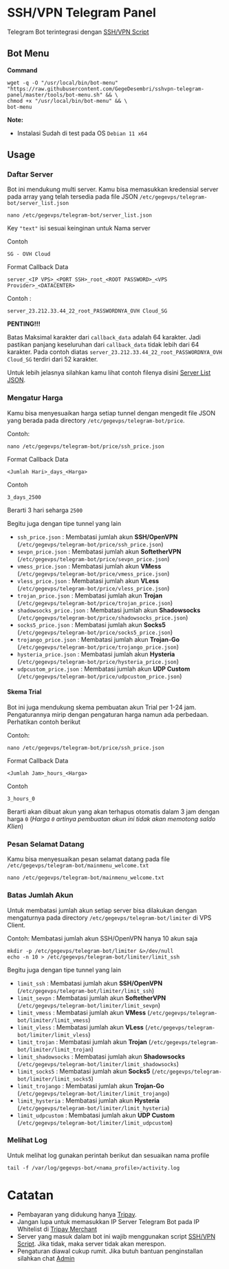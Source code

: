 # SSH/VPN Telegram Panel
Telegram Bot terintegrasi dengan [SSH/VPN Script](https://github.com/GegeDesembri/sshvpn-script)

## Bot Menu

**Command**

    wget -q -O "/usr/local/bin/bot-menu" "https://raw.githubusercontent.com/GegeDesembri/sshvpn-telegram-panel/master/tools/bot-menu.sh" && \
    chmod +x "/usr/local/bin/bot-menu" && \
    bot-menu

**Note:**
- Instalasi Sudah di test pada OS `Debian 11 x64`

## **Usage**

### Daftar Server

Bot ini mendukung multi server. Kamu bisa memasukkan kredensial server pada array yang telah tersedia pada file JSON `/etc/gegevps/telegram-bot/server_list.json`

    nano /etc/gegevps/telegram-bot/server_list.json

Key `"text"` isi sesuai keinginan untuk Nama server

Contoh

`SG - OVH Cloud`

Format Callback Data

    server_<IP VPS>_<PORT SSH>_root_<ROOT PASSWORD>_<VPS Provider>_<DATACENTER>

Contoh :

    server_23.212.33.44_22_root_PASSWORDNYA_OVH Cloud_SG

**PENTING!!!**

Batas Maksimal karakter dari `callback_data` adalah 64 karakter. Jadi pastikan panjang keseluruhan dari `callback_data` tidak lebih dari 64 karakter. Pada contoh diatas `server_23.212.33.44_22_root_PASSWORDNYA_OVH Cloud_SG` terdiri dari 52 karakter.
    

Untuk lebih jelasnya silahkan kamu lihat contoh filenya disini [Server List JSON](https://github.com/GegeDesembri/sshvpn-telegram-panel/blob/master/example/server_list.json).

### Mengatur Harga

Kamu bisa menyesuaikan harga setiap tunnel dengan mengedit file JSON yang berada pada directory `/etc/gegevps/telegram-bot/price`.

Contoh:

    nano /etc/gegevps/telegram-bot/price/ssh_price.json

Format Callback Data

    <Jumlah Hari>_days_<Harga>

Contoh 

    3_days_2500

Berarti 3 hari seharga `2500`

Begitu juga dengan tipe tunnel yang lain
- `ssh_price.json` : Membatasi jumlah akun **SSH/OpenVPN** (`/etc/gegevps/telegram-bot/price/ssh_price.json`)
- `sevpn_price.json` : Membatasi jumlah akun **SoftetherVPN** (`/etc/gegevps/telegram-bot/price/sevpn_price.json`)
- `vmess_price.json` : Membatasi jumlah akun **VMess** (`/etc/gegevps/telegram-bot/price/vmess_price.json`)
- `vless_price.json` : Membatasi jumlah akun **VLess** (`/etc/gegevps/telegram-bot/price/vless_price.json`)
- `trojan_price.json` : Membatasi jumlah akun **Trojan** (`/etc/gegevps/telegram-bot/price/trojan_price.json`)
- `shadowsocks_price.json` : Membatasi jumlah akun **Shadowsocks** (`/etc/gegevps/telegram-bot/price/shadowsocks_price.json`)
- `socks5_price.json` : Membatasi jumlah akun **Socks5** (`/etc/gegevps/telegram-bot/price/socks5_price.json`)
- `trojango_price.json` : Membatasi jumlah akun **Trojan-Go** (`/etc/gegevps/telegram-bot/price/trojango_price.json`)
- `hysteria_price.json` : Membatasi jumlah akun **Hysteria** (`/etc/gegevps/telegram-bot/price/hysteria_price.json`)
- `udpcustom_price.json` : Membatasi jumlah akun **UDP Custom** (`/etc/gegevps/telegram-bot/price/udpcustom_price.json`)

#### Skema Trial

Bot ini juga mendukung skema pembuatan akun Trial per 1-24 jam. Pengaturannya mirip dengan pengaturan harga namun ada perbedaan. Perhatikan contoh berikut

Contoh:

    nano /etc/gegevps/telegram-bot/price/ssh_price.json

Format Callback Data

    <Jumlah Jam>_hours_<Harga>

Contoh 

    3_hours_0

Berarti akan dibuat akun yang akan terhapus otomatis dalam 3 jam dengan harga `0` (_Harga `0` artinya pembuatan akun ini tidak akan memotong saldo Klien_)

### Pesan Selamat Datang

Kamu bisa menyesuaikan pesan selamat datang pada file `/etc/gegevps/telegram-bot/mainmenu_welcome.txt`

    nano /etc/gegevps/telegram-bot/mainmenu_welcome.txt

### Batas Jumlah Akun

Untuk membatasi jumlah akun setiap server bisa dilakukan dengan mengaturnya pada directory `/etc/gegevps/telegram-bot/limiter` di VPS Client.

Contoh: Membatasi jumlah akun SSH/OpenVPN hanya 10 akun saja

    mkdir -p /etc/gegevps/telegram-bot/limiter &>/dev/null
    echo -n 10 > /etc/gegevps/telegram-bot/limiter/limit_ssh

Begitu juga dengan tipe tunnel yang lain
- `limit_ssh` : Membatasi jumlah akun **SSH/OpenVPN** (`/etc/gegevps/telegram-bot/limiter/limit_ssh`)
- `limit_sevpn` : Membatasi jumlah akun **SoftetherVPN** (`/etc/gegevps/telegram-bot/limiter/limit_sevpn`)
- `limit_vmess` : Membatasi jumlah akun **VMess** (`/etc/gegevps/telegram-bot/limiter/limit_vmess`)
- `limit_vless` : Membatasi jumlah akun **VLess** (`/etc/gegevps/telegram-bot/limiter/limit_vless`)
- `limit_trojan` : Membatasi jumlah akun **Trojan** (`/etc/gegevps/telegram-bot/limiter/limit_trojan`)
- `limit_shadowsocks` : Membatasi jumlah akun **Shadowsocks** (`/etc/gegevps/telegram-bot/limiter/limit_shadowsocks`)
- `limit_socks5` : Membatasi jumlah akun **Socks5** (`/etc/gegevps/telegram-bot/limiter/limit_socks5`)
- `limit_trojango` : Membatasi jumlah akun **Trojan-Go** (`/etc/gegevps/telegram-bot/limiter/limit_trojango`)
- `limit_hysteria` : Membatasi jumlah akun **Hysteria** (`/etc/gegevps/telegram-bot/limiter/limit_hysteria`)
- `limit_udpcustom` : Membatasi jumlah akun **UDP Custom** (`/etc/gegevps/telegram-bot/limiter/limit_udpcustom`)

### Melihat Log

Untuk melihat log gunakan perintah berikut dan sesuaikan nama profile

```shell
tail -f /var/log/gegevps-bot/<nama_profile>/activity.log
```

# Catatan

- Pembayaran yang didukung hanya [Tripay](https://tripay.co.id/).
- Jangan lupa untuk memasukkan IP Server Telegram Bot pada IP Whitelist di [Tripay Merchant](https://tripay.co.id/member/merchant)
- Server yang masuk dalam bot ini wajib menggunakan script [SSH/VPN Script](https://github.com/GegeDesembri/sshvpn-script). Jika tidak, maka server tidak akan merespon.
- Pengaturan diawal cukup rumit. Jika butuh bantuan penginstallan silahkan chat [Admin](https://t.me/GegeVPS)
